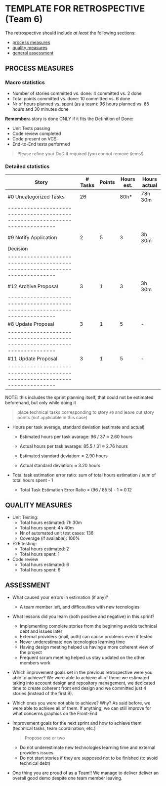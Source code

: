 TEMPLATE FOR RETROSPECTIVE (Team 6)
=====================================

The retrospective should include _at least_ the following
sections:

- [process measures](#process-measures)
- [quality measures](#quality-measures)
- [general assessment](#assessment)

## PROCESS MEASURES 

### Macro statistics

- Number of stories committed vs. done: 4 committed vs. 2 done
- Total points committed vs. done: 10 committed vs. 6 done
- Nr of hours planned vs. spent (as a team): 96 hours planned vs. 85 hours and 30 minutes done

**Remember**a story is done ONLY if it fits the Definition of Done:
 
- Unit Tests passing
- Code review completed
- Code present on VCS
- End-to-End tests performed

> Please refine your DoD if required (you cannot remove items!) 

### Detailed statistics

| Story                | # Tasks       | Points | Hours est. | Hours actual |
|----------------------|---------------|--------|------------|--------------|
|#0 Uncategorized Tasks|    26         |        |     80h*   |   78h 30m    |
|---------------------------------------------------------------------------| 
|#9 Notify Application |    2          |   5    |     3      |   3h 30m     |
|  Decision            |               |        |            |              |
|---------------------------------------------------------------------------|  
|#12 Archive Proposal  |    3          |   1    |     3      |   3h 30m     |
|---------------------------------------------------------------------------| 
|#8 Update Proposal    |    3          |   1    |     5      |      -       |
|---------------------------------------------------------------------------|
|#11 Update Proposal   |    3          |   1    |     5      |      -       |
|---------------------------------------------------------------------------|
NOTE: this includes the sprint planning itself, that could not be extimated beforehand, but only while doing it

> place technical tasks corresponding to story `#0` and leave out story points (not applicable in this case)

- Hours per task average, standard deviation (estimate and actual)
    - Estimated hours per task avarage: 96 / 37 ≈ 2.60 hours
    - Actual hours per task avarage:  85.5 / 31 ≈ 2.76 hours

    - Estimated standard deviation: ≈ 2.90 hours
    - Actual standard deviation: ≈ 3.20 hours

- Total task estimation error ratio: sum of total hours estimation / sum of total hours spent - 1
    - Total Task Estimation Error Ratio = (96 / 85.5) - 1 ≈ 0.12

  
## QUALITY MEASURES 

- Unit Testing:
  - Total hours estimated: 7h 30m
  - Total hours spent: 4h 40m
  - Nr of automated unit test cases: 136
  - Coverage (if available): 100%
- E2E testing:
  - Total hours estimated: 2
  - Total hours spent: 1
- Code review 
  - Total hours estimated: 6
  - Total hours spent: 6
  


## ASSESSMENT

- What caused your errors in estimation (if any)?
  - A team member left, and difficoulties with new tecnologies

- What lessons did you learn (both positive and negative) in this sprint?

  - Implementing complete stories from the beginning avoids technical debt and issues later
  - External providers (mail, auth) can cause problems even if tested
  - Never underestimate new tecnologies learning time
  - Having design meeting helped us having a more coherent view of the project
  - Frequent scrum meeting helped us stay updated on the other members work

- Which improvement goals set in the previous retrospective were you able to achieve? 
  We were able to achieve all of them: we estimated taking into account design and repository management, we dedicated time 
  to create coherent front end design and we committed just 4 stories (instead of the first 9).
- Which ones you were not able to achieve? Why?
  As said before, we were able to achieve all of them. If anything, we can still improve for what concerns graphics on the Front-End
 

- Improvement goals for the next sprint and how to achieve them (technical tasks, team coordination, etc.)

  > Propose one or two

  - Do not underestimate new technologies learning time and external providers issues
  - Do not start stories if they are supposed not to be finished (to avoid technical debt)

- One thing you are proud of as a Team!!
  We manage to deliver deliver an overall good demo despite one team member leaving.
